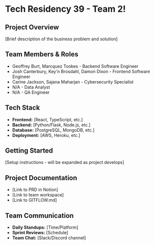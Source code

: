 # Tech Residency 39 - Team 2!

## Project Overview
[Brief description of the business problem and solution]

## Team Members & Roles
- Geoffrey Burt, Marcquez Tookes - Backend Software Engineer
- Josh Canterbury, Key'n Brosdahl, Damon Dixon - Frontend Software Engineer
- Carine Jackson, Sajana Maharjan - Cybersecurity Specialist
- N/A - Data Analyst
- N/A - QA Engineer

## Tech Stack
- **Frontend:** [React, TypeScript, etc.]
- **Backend:** [Python/Flask, Node.js, etc.]
- **Database:** [PostgreSQL, MongoDB, etc.]
- **Deployment:** [AWS, Heroku, etc.]

## Getting Started
[Setup instructions - will be expanded as project develops]

## Project Documentation
- [Link to PRD in Notion]
- [Link to team workspace]
- [Link to GITFLOW.md]

## Team Communication
- **Daily Standups:** [Time/Platform]
- **Sprint Reviews:** [Schedule]
- **Team Chat:** [Slack/Discord channel]
